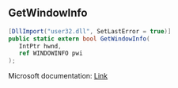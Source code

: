 ## GetWindowInfo

```csharp
[DllImport("user32.dll", SetLastError = true)]
public static extern bool GetWindowInfo(
   IntPtr hwnd,
   ref WINDOWINFO pwi
);
```

Microsoft documentation: [Link](https://docs.microsoft.com/en-us/windows/win32/api/winuser/nf-winuser-getwindowinfo)
